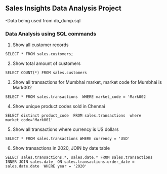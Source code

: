 ## Sales Insights Data Analysis Project 
-Data being used from db_dump.sql 
### Data Analysis using SQL commands 
1. Show all customer records 

`SELECT * FROM sales.customers;`

2. Show total amount of customers

`SELECT COUNT(*) FROM sales.customers`

3. Show all transactions for Mumbhai market, market code for Mumbhai is Mark002

`SELECT * FROM sales.transactions 
WHERE market_code = 'Mark002`

4. Show unique product codes sold in Chennai 

`SELECT distinct product_code 
FROM sales.transactions 
where market_code='Mark001'`

5. Show all transactions where currency is US dollars 

`SELECT * FROM sales.transactions
WHERE currency = 'USD'`

6. Show transactions in 2020, JOIN by date table 

`SELECT sales.transactions.*, sales.date.*
FROM sales.transactions 
INNER JOIN sales.date 
ON sales.transactions.order_date = sales.date.date 
WHERE year = '2020'`
